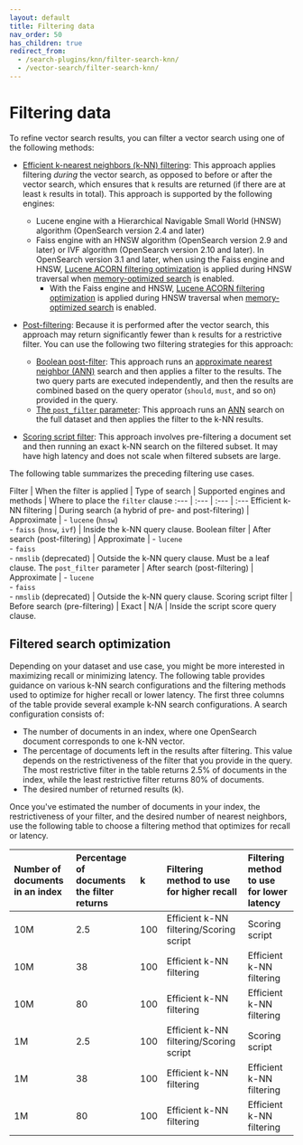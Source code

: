 ```yaml
---
layout: default
title: Filtering data
nav_order: 50
has_children: true
redirect_from:
  - /search-plugins/knn/filter-search-knn/ 
  - /vector-search/filter-search-knn/
---
```


# Filtering data

To refine vector search results, you can filter a vector search using one of the following methods:

- [Efficient k-nearest neighbors (k-NN) filtering]({{site.url}}{{site.baseurl}}/vector-search/filter-search-knn/efficient-knn-filtering/): This approach applies filtering _during_ the vector search, as opposed to before or after the vector search, which ensures that `k` results are returned (if there are at least `k` results in total). This approach is supported by the following engines:
  - Lucene engine with a Hierarchical Navigable Small World (HNSW) algorithm (OpenSearch version 2.4 and later) 
  - Faiss engine with an HNSW algorithm (OpenSearch version 2.9 and later) or IVF algorithm (OpenSearch version 2.10 and later). In OpenSearch version 3.1 and later, when using the Faiss engine and HNSW, [Lucene ACORN filtering optimization](https://github.com/apache/lucene/pull/14160) is applied during HNSW traversal when [memory-optimized search]({{site.url}}{{site.baseurl}}/vector-search/optimizing-storage/memory-optimized-search/) is enabled.
    - With the Faiss engine and HNSW, [Lucene ACORN filtering optimization](https://github.com/apache/lucene/pull/14160) is applied during HNSW traversal when [memory-optimized search]({{site.url}}{{site.baseurl}}/vector-search/optimizing-storage/memory-optimized-search/) is enabled.

-  [Post-filtering]({{site.url}}{{site.baseurl}}/vector-search/filter-search-knn/post-filtering/): Because it is performed after the vector search, this approach may return significantly fewer than `k` results for a restrictive filter. You can use the following two filtering strategies for this approach:
    - [Boolean post-filter]({{site.url}}{{site.baseurl}}/vector-search/filter-search-knn/post-filtering/#boolean-filter-with-ann-search): This approach runs an [approximate nearest neighbor (ANN)]({{site.url}}{{site.baseurl}}/search-plugins/knn/approximate-knn/) search and then applies a filter to the results. The two query parts are executed independently, and then the results are combined based on the query operator (`should`, `must`, and so on) provided in the query. 
    - [The `post_filter` parameter]({{site.url}}{{site.baseurl}}/vector-search/filter-search-knn/post-filtering/#the-post_filter-parameter): This approach runs an [ANN]({{site.url}}{{site.baseurl}}/search-plugins/knn/approximate-knn/) search on the full dataset and then applies the filter to the k-NN results.

- [Scoring script filter]({{site.url}}{{site.baseurl}}/vector-search/filter-search-knn/scoring-script-filter/): This approach involves pre-filtering a document set and then running an exact k-NN search on the filtered subset. It may have high latency and does not scale when filtered subsets are large. 

The following table summarizes the preceding filtering use cases.

Filter | When the filter is applied | Type of search | Supported engines and methods | Where to place the `filter` clause
:--- | :--- | :--- | :---
Efficient k-NN filtering | During search (a hybrid of pre- and post-filtering) | Approximate | - `lucene` (`hnsw`) <br> - `faiss` (`hnsw`, `ivf`) | Inside the k-NN query clause.
Boolean filter | After search (post-filtering) | Approximate | - `lucene` <br> - `faiss` <br> - `nmslib` (deprecated)  | Outside the k-NN query clause. Must be a leaf clause.
The `post_filter` parameter | After search (post-filtering) | Approximate | - `lucene`<br> - `faiss` <br> - `nmslib` (deprecated) | Outside the k-NN query clause. 
Scoring script filter | Before search (pre-filtering) | Exact | N/A | Inside the script score query clause.

## Filtered search optimization

Depending on your dataset and use case, you might be more interested in maximizing recall or minimizing latency. The following table provides guidance on various k-NN search configurations and the filtering methods used to optimize for higher recall or lower latency. The first three columns of the table provide several example k-NN search configurations. A search configuration consists of:

- The number of documents in an index, where one OpenSearch document corresponds to one k-NN vector.
- The percentage of documents left in the results after filtering. This value depends on the restrictiveness of the filter that you provide in the query. The most restrictive filter in the table returns 2.5% of documents in the index, while the least restrictive filter returns 80% of documents.
- The desired number of returned results (k). 

Once you've estimated the number of documents in your index, the restrictiveness of your filter, and the desired number of nearest neighbors, use the following table to choose a filtering method that optimizes for recall or latency.

| Number of documents in an index | Percentage of documents the filter returns | k | Filtering method to use for higher recall | Filtering method to use for lower latency |
| :-- | :-- | :-- | :-- | :-- |
| 10M | 2.5 | 100 | Efficient k-NN filtering/Scoring script | Scoring script |
| 10M | 38 | 100 | Efficient k-NN filtering | Efficient k-NN filtering |
| 10M | 80 | 100 | Efficient k-NN filtering | Efficient k-NN filtering |
| 1M | 2.5 | 100 | Efficient k-NN filtering/Scoring script | Scoring script |
| 1M | 38 | 100 | Efficient k-NN filtering | Efficient k-NN filtering |
| 1M | 80 | 100 | Efficient k-NN filtering | Efficient k-NN filtering |
